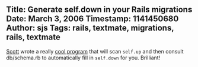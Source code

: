 Title: Generate self.down in your Rails migrations
Date: March 3, 2006
Timestamp: 1141450680
Author: sjs
Tags: rails, textmate, migrations, rails, textmate
----

<a href="http://lunchboxsoftware.com/">Scott</a> wrote a really <a href="http://lunchroom.lunchboxsoftware.com/articles/2005/11/29/auto-fill-your-reverse-migrations">cool program</a> that will scan `self.up` and then consult db/schema.rb to automatically fill in `self.down` for you. Brilliant!
